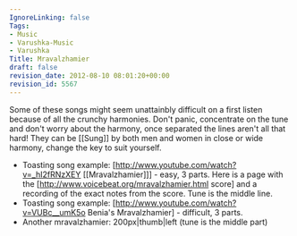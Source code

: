 ```yaml
---
IgnoreLinking: false
Tags:
- Music
- Varushka-Music
- Varushka
Title: Mravalzhamier
draft: false
revision_date: 2012-08-10 08:01:20+00:00
revision_id: 5567
---
```


Some of these songs might seem unattainbly difficult on a first listen because of all the crunchy harmonies. Don't panic, concentrate on the tune and don't worry about the harmony, once separated the lines aren't all that hard! They can be [[Sung]] by both men and women in close or wide harmony, change the key to suit yourself.
* Toasting song example: [http://www.youtube.com/watch?v=_hI2fRNzXEY [[Mravalzhamier]]] - easy, 3 parts. Here is a page with the [http://www.voicebeat.org/mravalzhamier.html score] and a recording of the exact notes from the score. Tune is the middle line.
* Toasting song example: [http://www.youtube.com/watch?v=VUBc__umK5o Benia's Mravalzhamier] - difficult, 3 parts.
* Another mravalzhamier:
200px|thumb|left (tune is the middle part)
